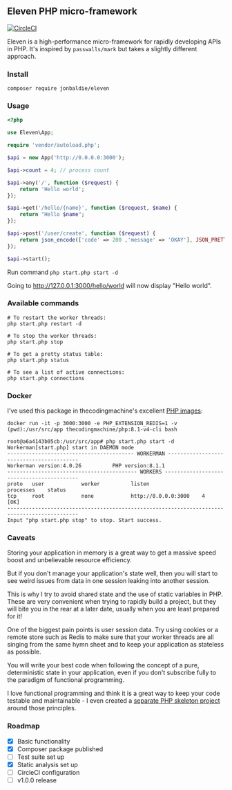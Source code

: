## Eleven PHP micro-framework

[![CircleCI](https://circleci.com/gh/jonbaldie/eleven/tree/main.svg?style=svg)](https://circleci.com/gh/jonbaldie/eleven/tree/main)

Eleven is a high-performance micro-framework for rapidly developing APIs in PHP. It's inspired by `passwalls/mark` but takes a slightly different approach.

### Install

```
composer require jonbaldie/eleven
```

### Usage

```php
<?php

use Eleven\App;

require 'vendor/autoload.php';

$api = new App('http://0.0.0.0:3000');

$api->count = 4; // process count

$api->any('/', function ($request) {
    return 'Hello world';
});

$api->get('/hello/{name}', function ($request, $name) {
    return "Hello $name";
});

$api->post('/user/create', function ($request) {
    return json_encode(['code' => 200 ,'message' => 'OKAY'], JSON_PRETTY_PRINT);
});

$api->start();
```

Run command `php start.php start -d` 

Going to http://127.0.0.1:3000/hello/world will now display "Hello world".

### Available commands
```
# To restart the worker threads:
php start.php restart -d

# To stop the worker threads:
php start.php stop

# To get a pretty status table:
php start.php status

# To see a list of active connections:
php start.php connections
```
### Docker

I've used this package in thecodingmachine's excellent [PHP images](https://github.com/thecodingmachine/docker-images-php):

```
docker run -it -p 3000:3000 -e PHP_EXTENSION_REDIS=1 -v (pwd):/usr/src/app thecodingmachine/php:8.1-v4-cli bash

root@a6a4143b05cb:/usr/src/app# php start.php start -d
Workerman[start.php] start in DAEMON mode
----------------------------------------- WORKERMAN -----------------------------------------
Workerman version:4.0.26          PHP version:8.1.1
------------------------------------------ WORKERS ------------------------------------------
proto   user            worker          listen                 processes    status
tcp     root            none            http://0.0.0.0:3000    4             [OK]
---------------------------------------------------------------------------------------------
Input "php start.php stop" to stop. Start success.
```
### Caveats

Storing your application in memory is a great way to get a massive speed boost and unbelievable resource efficiency. 

But if you don't manage your application's state well, then you will start to see weird issues from data in one session leaking into another session.

This is why I try to avoid shared state and the use of static variables in PHP. These are very convenient when trying to rapidly build a project, but they will bite you in the rear at a later date, usually when you are least prepared for it!

One of the biggest pain points is user session data. Try using cookies or a remote store such as Redis to make sure that your worker threads are all singing from the same hymn sheet and to keep your application as stateless as possible.

You will write your best code when following the concept of a pure, deterministic state in your application, even if you don't subscribe fully to the paradigm of functional programming.

I love functional programming and think it is a great way to keep your code testable and maintainable - I even created a [separate PHP skeleton project](https://github.com/jonbaldie/functions) around those principles.

### Roadmap

- [X] Basic functionality
- [X] Composer package published
- [ ] Test suite set up
- [X] Static analysis set up
- [ ] CircleCI configuration
- [ ] v1.0.0 release
